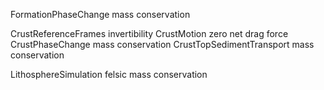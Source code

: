 FormationPhaseChange 	mass conservation

CrustReferenceFrames 	invertibility
CrustMotion     	zero net drag force
CrustPhaseChange 	mass conservation
CrustTopSedimentTransport 	mass conservation

LithosphereSimulation 	felsic mass conservation



